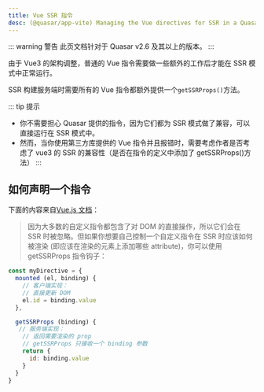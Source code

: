 ```yaml
---
title: Vue SSR 指令
desc: (@quasar/app-vite) Managing the Vue directives for SSR in a Quasar app.
---
```


::: warning 警告
此页文档针对于 Quasar v2.6 及其以上的版本。
:::

由于 Vue3 的架构调整，普通的 Vue 指令需要做一些额外的工作后才能在 SSR 模式中正常运行。

SSR 构建服务端时需要所有的 Vue 指令都额外提供一个`getSSRProps()`方法。

::: tip 提示
*  你不需要担心 Quasar 提供的指令，因为它们都为 SSR 模式做了兼容，可以直接运行在 SSR 模式中。
* 然而，当你使用第三方库提供的 Vue 指令并且报错时，需要考虑作者是否考虑了 vue3 的 SSR 的兼容性（是否在指令的定义中添加了 getSSRProps()方法）
:::

## 如何声明一个指令


下面的内容来自[Vue.js 文档](https://vuejs.org/guide/scaling-up/ssr.html#custom-directives)：

> 因为大多数的自定义指令都包含了对 DOM 的直接操作，所以它们会在 SSR 时被忽略。但如果你想要自己控制一个自定义指令在 SSR 时应该如何被渲染 (即应该在渲染的元素上添加哪些 attribute)，你可以使用 getSSRProps 指令钩子：

```js
const myDirective = {
  mounted (el, binding) {
    // 客户端实现：
    // 直接更新 DOM
    el.id = binding.value
  },

  getSSRProps (binding) {
   // 服务端实现：
    // 返回需要渲染的 prop
    // getSSRProps 只接收一个 binding 参数
    return {
      id: binding.value
    }
  }
}
```
